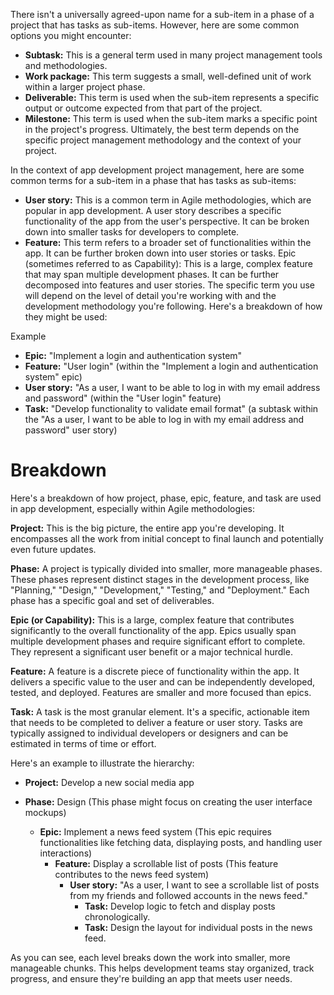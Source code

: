 There isn't a universally agreed-upon name for a sub-item in a phase of a project that has tasks as sub-items. However, here are some common options you might encounter:

- **Subtask:** This is a general term used in many project management tools and methodologies.
- **Work package:** This term suggests a small, well-defined unit of work within a larger project phase.
- **Deliverable:** This term is used when the sub-item represents a specific output or outcome expected from that part of the project.
- **Milestone:** This term is used when the sub-item marks a specific point in the project's progress.
Ultimately, the best term depends on the specific project management methodology and the context of your project.

In the context of app development project management, here are some common terms for a sub-item in a phase that has tasks as sub-items:

- **User story:** This is a common term in Agile methodologies, which are popular in app development. A user story describes a specific functionality of the app from the user's perspective. It can be broken down into smaller tasks for developers to complete.
- **Feature:** This term refers to a broader set of functionalities within the app. It can be further broken down into user stories or tasks.
Epic (sometimes referred to as Capability): This is a large, complex feature that may span multiple development phases. It can be further decomposed into features and user stories.
The specific term you use will depend on the level of detail you're working with and the development methodology you're following. Here's a breakdown of how they might be used:

Example

- **Epic:** "Implement a login and authentication system"
- **Feature:** "User login" (within the "Implement a login and authentication system" epic)
- **User story:** "As a user, I want to be able to log in with my email address and password" (within the "User login" feature)
- **Task:** "Develop functionality to validate email format" (a subtask within the "As a user, I want to be able to log in with my email address and password" user story)


# Breakdown

Here's a breakdown of how project, phase, epic, feature, and task are used in app development, especially within Agile methodologies:

**Project:**  This is the big picture, the entire app you're developing. It encompasses all the work from initial concept to final launch and potentially even future updates.

**Phase:**  A project is typically divided into smaller, more manageable phases. These phases represent distinct stages in the development process,  like "Planning," "Design," "Development," "Testing," and "Deployment." Each phase has a specific goal and set of deliverables.

**Epic (or Capability):**  This is a large, complex feature that contributes significantly to the overall functionality of the app.  Epics usually span multiple development phases and require significant effort to complete. They represent a significant user benefit or a major technical hurdle. 

**Feature:**  A feature is a discrete piece of functionality within the app. It delivers a specific value to the user and can be independently developed, tested, and deployed.  Features are smaller and more focused than epics. 

**Task:**  A task is the most granular element. It's a specific, actionable item that needs to be completed to deliver a feature or user story. Tasks are typically assigned to individual developers or designers and can be estimated in terms of time or effort. 

Here's an example to illustrate the hierarchy:

* **Project:** Develop a new social media app

* **Phase:** Design (This phase might focus on creating the user interface mockups)
    * **Epic:** Implement a news feed system (This epic requires functionalities like fetching data, displaying posts, and handling user interactions)
        * **Feature:** Display a scrollable list of posts (This feature contributes to the news feed system)
            * **User story:**  "As a user, I want to see a scrollable list of posts from my friends and followed accounts in the news feed."  
                * **Task:** Develop logic to fetch and display posts chronologically.
                * **Task:** Design the layout for individual posts in the news feed.

As you can see, each level breaks down the work into smaller, more manageable chunks. This helps development teams stay organized, track progress, and ensure they're building an app that meets user needs.
